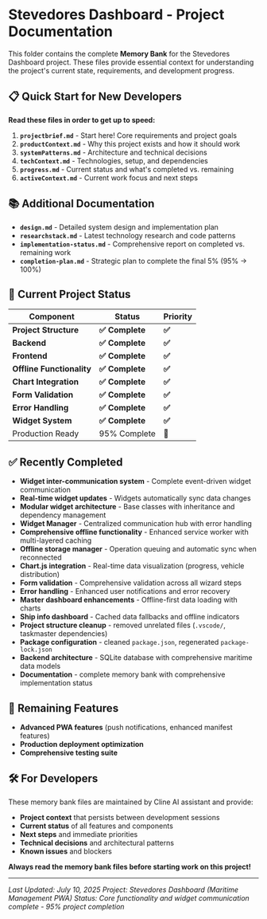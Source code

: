 # Stevedores Dashboard - Project Documentation

This folder contains the complete **Memory Bank** for the Stevedores Dashboard project. These files provide essential context for understanding the project's current state, requirements, and development progress.

## 📋 **Quick Start for New Developers**

**Read these files in order to get up to speed:**

1. **`projectbrief.md`** - Start here! Core requirements and project goals
2. **`productContext.md`** - Why this project exists and how it should work
3. **`systemPatterns.md`** - Architecture and technical decisions
4. **`techContext.md`** - Technologies, setup, and dependencies
5. **`progress.md`** - Current status and what's completed vs. remaining
6. **`activeContext.md`** - Current work focus and next steps

## 📚 **Additional Documentation**

- **`design.md`** - Detailed system design and implementation plan
- **`researchstack.md`** - Latest technology research and code patterns
- **`implementation-status.md`** - Comprehensive report on completed vs. remaining work
- **`completion-plan.md`** - Strategic plan to complete the final 5% (95% → 100%)

## 🎯 **Current Project Status**

| Component | Status | Priority |
|-----------|--------|----------|
| **Project Structure** | **✅ Complete** | **✅** |
| **Backend** | **✅ Complete** | **✅** |
| **Frontend** | **✅ Complete** | **✅** |
| **Offline Functionality** | **✅ Complete** | **✅** |
| **Chart Integration** | **✅ Complete** | **✅** |
| **Form Validation** | **✅ Complete** | **✅** |
| **Error Handling** | **✅ Complete** | **✅** |
| **Widget System** | **✅ Complete** | **✅** |
| Production Ready | 95% Complete | 🔄 |

## ✅ **Recently Completed**
- **Widget inter-communication system** - Complete event-driven widget communication
- **Real-time widget updates** - Widgets automatically sync data changes
- **Modular widget architecture** - Base classes with inheritance and dependency management
- **Widget Manager** - Centralized communication hub with error handling
- **Comprehensive offline functionality** - Enhanced service worker with multi-layered caching
- **Offline storage manager** - Operation queuing and automatic sync when reconnected
- **Chart.js integration** - Real-time data visualization (progress, vehicle distribution)
- **Form validation** - Comprehensive validation across all wizard steps
- **Error handling** - Enhanced user notifications and error recovery
- **Master dashboard enhancements** - Offline-first data loading with charts
- **Ship info dashboard** - Cached data fallbacks and offline indicators
- **Project structure cleanup** - removed unrelated files (`.vscode/`, taskmaster dependencies)
- **Package configuration** - cleaned `package.json`, regenerated `package-lock.json` 
- **Backend architecture** - SQLite database with comprehensive maritime data models
- **Documentation** - complete memory bank with comprehensive implementation status

## 🔄 **Remaining Features**
- **Advanced PWA features** (push notifications, enhanced manifest features)
- **Production deployment optimization**
- **Comprehensive testing suite**

## 🛠️ **For Developers**

These memory bank files are maintained by Cline AI assistant and provide:
- **Project context** that persists between development sessions
- **Current status** of all features and components
- **Next steps** and immediate priorities
- **Technical decisions** and architectural patterns
- **Known issues** and blockers

**Always read the memory bank files before starting work on this project!**

---

*Last Updated: July 10, 2025*
*Project: Stevedores Dashboard (Maritime Management PWA)*
*Status: Core functionality and widget communication complete - 95% project completion*
